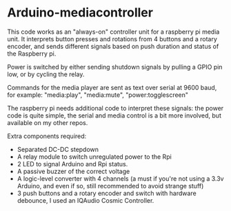 # Arduino-mediacontroller

This code works as an "always-on" controller unit for a raspberry pi media unit. It interprets button presses and rotations from 4 buttons and a rotary encoder, and sends different signals based on push duration and status of the Raspberry pi.

Power is switched by either sending shutdown signals by pulling a GPIO pin low, or by cycling the relay.

Commands for the media player are sent as text over serial at 9600 baud, for example: "media:play", "media:mute", "power:togglescreen"

The raspberry pi needs additional code to interpret these signals: the power code is quite simple, the serial and media control is a bit more involved, but available on my other repos.

Extra components required:
- Separated DC-DC stepdown
- A relay module to switch unregulated power to the Rpi
- 2 LED to signal Arduino and Rpi status.
- A passive buzzer of the correct voltage
- A logic-level converter with 4 channels (a must if you're not using a 3.3v Arduino, and even if so, still recommended to avoid strange stuff)
- 3 push buttons and a rotary encoder and switch with hardware debounce, I used an IQAudio Cosmic Controller.
